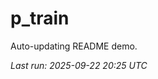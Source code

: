 # p_train

Auto-updating README demo.

<!--START_SECTION:status-->
_Last run: 2025-09-22 20:25 UTC_
<!--END_SECTION:status-->

















































































































































































































































































































































































































































































































































































































































































































